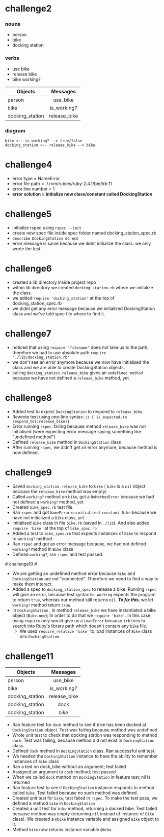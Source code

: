 # challenge2 #

### nouns
- person
- bike
- docking station

### verbs
- use bike
- release bike
- bike working?


| Objects        | Messages        |
| -------------- |:---------------:|
| person         | use_bike        |
| bike           | is_working?     |   
| docking_station| release_bike    |   


### diagram

```
bike <-- is_working? --> true/false
docking_station <-- release_bike --> bike
```

# challenge4 #
- error type = NameError
- error file path = ./.rvm/rubies/ruby-2.4.1/bin/irb:11
- error line number = 1
- **error solution = initialize new class/constant called DockingStation**

# challenge5 #
- initialize rspec using ```rspec --init```
- create new spec file inside spec folder named docking_station_spec.rb
- ```describe DockingStation do end ```
- error message is same because we didnt initialize the class. we only wrote the test.

# challenge6 #
- created a lib directory inside project repo
- within lib directory we created ```docking_station.rb``` where we initialize the class.
- we added ```require 'docking_station'``` at the top of docking_station_spec.rb
- we didnt get any error message because we initialized DockingStation class and we've told spec file where to find it.

# challenge7 #
- noticed that using ```require 'filename'``` does not take us to the path; therefore we had to use absolute path ```require './lib/docking_station.rb'```
- we don't see an error anymore because we now have initialised the class and we are able to create DockingStation objects.
- calling ```docking_station.release_bike``` gives an ```undefined method``` because we have not defined a ```release_bike``` method, yet

# challenge8 #
- Added test to expect ```DockingStation``` to respond to ```release_bike```
- Rewrote text using one-line syntax: ```it { is_expected.to respond_to(:release_bike)}```
- Error running ```rspec```: failing because method ```release_bike``` was not initialised (were expecting error message saying something like "undefined method")
- Defined ```release_bike``` method in ```DockingStation``` class
- After running ```rspec```, we didn't get an error anymore, because method is now defined.

# challenge9 #
- Saved ```docking_station.release_bike``` to ```bike``` ( ```bike``` is a ```nil``` object because the ```release_bike``` method was empty)
- Called ```working?``` method on ```bike```, got a ```NoMethodError``` because we had not defined a ```working?``` method, yet
- Created ```bike_spec.rb``` test file.
- Ran ```rspec``` and got ```NameError``` ```uninitialized constant Bike``` because we have not initialized a ```Bike``` class, yet
- Initialised ```Bike``` class in file ```bike.rb``` (saved in ```./lib```). And also added ```require 'bike'``` at the top of ```bike_spec.rb```
- Added a test to ```bike_spec.rb``` that expects instances of ```Bike``` to respond to ```working?``` method
- Ran ```rspec``` and got an error message because, we had not defined ```working?``` method in ```Bike``` class
- Defined ```working?```, ran ```rspec``` and test passed.

# challenge10 #
- We are getting an undefined method error because ```Bike``` and ```DockingStation``` are not "connected". Therefore we need to find a way to make them interact.
- Added a spec to ```docking_station_spec``` to release a bike. Running ```rspec``` will give an error, because test syntax ```be_working``` expects the program to return ```true```, whereas our method still returns ```nil```. ***To fix this***, we let ```working?``` method return ```true```.
- In ```DockingStation``` , in method ```release_bike``` we have instantiated a bike object (```Bike.new```); In order to do that we ```require 'bike'```. In this case, using ```require``` only would give us a ```LoadError``` because ```irb``` tries to search into Ruby's library path which doesn't contain any ```bike``` file.
  - We used ```require_relative 'bike'``` to load instances of ```Bike``` class into ```DockingStation```

# challenge11 #

| Objects        | Messages        |
| -------------- |:---------------:|
| person         | use_bike        |
| bike           | is_working?     |   
| docking_station| release_bike    |
| docking_station| dock       |
| docking_station           | bike         |

- Ran feature test for ```dock``` method to see if bike has been docked at ```DockingStation``` object. Test was failing because method was undefined.
- Wrote unit test to check that docking station was responding to method ```dock```. Test was failing, because method did not exist in ```DockingStation``` class.
- Defined ```dock``` method in ```DockingStation``` class. Ran successful unit test.
- We needed the ```DockingStation``` instance to have the ability to remember instances of ```Bike``` class
- Ran a test on dock_bike without an argument; test failed
- Assigned an argument to ```dock``` method; test passed
- When we called ```dock``` method on ```DockingStation``` in feature test; nil is returned
- Ran feature test to see if ```DockingStation``` instance responds to method called ```bike```. Test failed because no such method was defined.
- Created unit test for ```bike```, test failed in ```rspec```. To make the test pass, we defined a method ```bike``` in ```DockingStation```
- Created a unit test for ```bike``` method, returning a docked bike. Test failed because method was empty (returning ```nil``` instead of instance of ```Bike``` class). We created a ```@bike``` instance variable and assigned ```Bike``` object to it.
- Method ```bike``` now returns instance variable ```@bike```.
